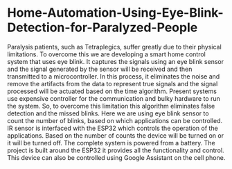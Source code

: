 # Home-Automation-Using-Eye-Blink-Detection-for-Paralyzed-People

Paralysis patients, such as Tetraplegics, suffer greatly due to their physical limitations. To overcome this we are developing a smart home control system that uses eye blink. It captures the signals using an eye blink sensor and the signal generated by the sensor will be received and then transmitted to a microcontroller. In this process, it eliminates the noise and remove the artifacts from the data to represent true signals and the signal processed will be actuated based on the time algorithm. Present systems use expensive controller for the communication and bulky hardware to run the system. So, to overcome this limitation this algorithm eliminates false detection and the missed blinks. Here we are using eye blink sensor to count the number of blinks, based on which applications can be controlled. IR sensor is interfaced with the ESP32 which controls the operation of the applications. Based on the number of counts the device will be turned on or it will be turned off. The complete system is powered from a battery. The project is built around the ESP32 it provides all the functionality and control. This device can also be controlled using Google Assistant on the cell phone.
